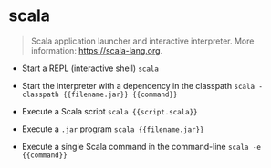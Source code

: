 # scala
> Scala application launcher and interactive interpreter.
> More information: <https://scala-lang.org>.

- Start a REPL (interactive shell)
`scala`

- Start the interpreter with a dependency in the classpath
`scala -classpath {{filename.jar}} {{command}}`

- Execute a Scala script
`scala {{script.scala}}`

- Execute a `.jar` program
`scala {{filename.jar}}`

- Execute a single Scala command in the command-line
`scala -e {{command}}`
